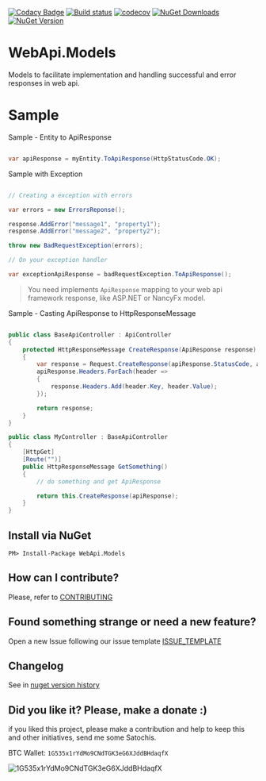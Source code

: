 [![Codacy Badge](https://api.codacy.com/project/badge/Grade/a99f7ad5096a457db5d6d13a9cfd0de6)](https://www.codacy.com/app/ThiagoBarradas/webapi-models?utm_source=github.com&amp;utm_medium=referral&amp;utm_content=ThiagoBarradas/webapi-models&amp;utm_campaign=Badge_Grade)
[![Build status](https://ci.appveyor.com/api/projects/status/qmkgowvbp97a4tk4/branch/master?svg=true)](https://ci.appveyor.com/project/ThiagoBarradas/webapi-models/branch/master)
[![codecov](https://codecov.io/gh/ThiagoBarradas/webapi-models/branch/master/graph/badge.svg)](https://codecov.io/gh/ThiagoBarradas/webapi-models)
[![NuGet Downloads](https://img.shields.io/nuget/dt/WebApi.Models.svg)](https://www.nuget.org/packages/WebApi.Models/)
[![NuGet Version](https://img.shields.io/nuget/v/WebApi.Models.svg)](https://www.nuget.org/packages/WebApi.Models/)

# WebApi.Models

Models to facilitate implementation and handling successful and error responses in web api.

# Sample

Sample - Entity to ApiResponse
```c#

var apiResponse = myEntity.ToApiResponse(HttpStatusCode.OK);

```

Sample with Exception
```c#

// Creating a exception with errors

var errors = new ErrorsReponse();

response.AddError("message1", "property1");
response.AddError("message2", "property2");

throw new BadRequestException(errors);

// On your exception handler 

var exceptionApiResponse = badRequestException.ToApiResponse();

```

> You need implements `ApiResponse` mapping to your web api framework response, like ASP.NET or NancyFx model.

Sample - Casting ApiResponse to HttpResponseMessage
```c#

public class BaseApiController : ApiController
{
    protected HttpResponseMessage CreateResponse(ApiResponse response)
    {
        var response = Request.CreateResponse(apiResponse.StatusCode, apiResponse.Content);
        apiResponse.Headers.ForEach(header => 
        {
            response.Headers.Add(header.Key, header.Value);
        });

        return response;
    }
}

public class MyController : BaseApiController
{
    [HttpGet]
    [Route("")]
    public HttpResponseMessage GetSomething()
    {
        // do something and get ApiResponse

        return this.CreateResponse(apiResponse);
    }
}
```

## Install via NuGet

```
PM> Install-Package WebApi.Models
```

## How can I contribute?
Please, refer to [CONTRIBUTING](.github/CONTRIBUTING.md)

## Found something strange or need a new feature?
Open a new Issue following our issue template [ISSUE_TEMPLATE](.github/ISSUE_TEMPLATE.md)

## Changelog
See in [nuget version history](https://www.nuget.org/packages/WebApi.Models)

## Did you like it? Please, make a donate :)

if you liked this project, please make a contribution and help to keep this and other initiatives, send me some Satochis.

BTC Wallet: `1G535x1rYdMo9CNdTGK3eG6XJddBHdaqfX`

![1G535x1rYdMo9CNdTGK3eG6XJddBHdaqfX](https://i.imgur.com/mN7ueoE.png)
